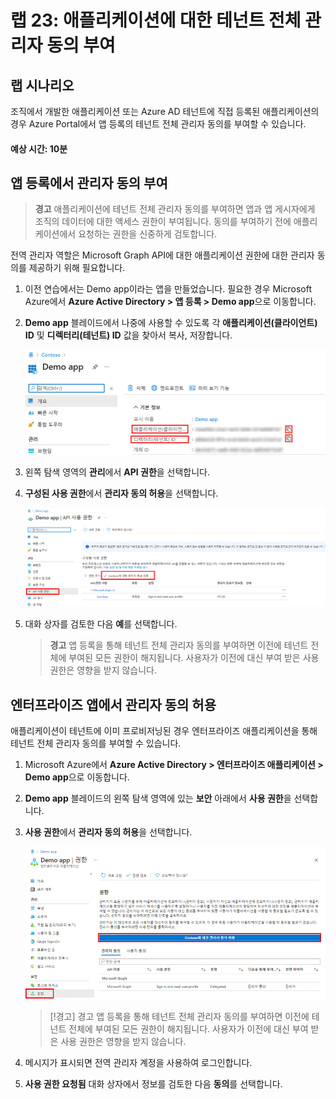 ﻿---
lab:
    title: '23 - 애플리케이션에 대한 테넌트 전체 관리자 동의 부여'
    learning path: '03'
    module: '모듈 03 - 앱 등록 구현'
---

# 랩 23: 애플리케이션에 대한 테넌트 전체 관리자 동의 부여

## 랩 시나리오

조직에서 개발한 애플리케이션 또는 Azure AD 테넌트에 직접 등록된 애플리케이션의 경우 Azure Portal에서 앱 등록의 테넌트 전체 관리자 동의를 부여할 수 있습니다.

#### 예상 시간: 10분

## 앱 등록에서 관리자 동의 부여

> **경고**
> 애플리케이션에 테넌트 전체 관리자 동의를 부여하면 앱과 앱 게시자에게 조직의 데이터에 대한 액세스 권한이 부여됩니다. 동의를 부여하기 전에 애플리케이션에서 요청하는 권한을 신중하게 검토합니다.

전역 관리자 역할은 Microsoft Graph API에 대한 애플리케이션 권한에 대한 관리자 동의를 제공하기 위해 필요합니다.

1. 이전 연습에서는 Demo app이라는 앱을 만들었습니다. 필요한 경우 Microsoft Azure에서 **Azure Active Directory > 앱 등록 > Demo app**으로 이동합니다.

1. **Demo app** 블레이드에서 나중에 사용할 수 있도록 각 **애플리케이션(클라이언트) ID** 및 **디렉터리(테넌트) ID** 값을 찾아서 복사, 저장합니다.

    ![디렉터리 ID가 강조 표시된 Demo app 블레이드를 보여주는 화면 이미지](./media/lp3-mod3-demo-app-directory-id.png)

1. 왼쪽 탐색 영역의 **관리**에서 **API 권한**을 선택합니다.

1. **구성된 사용 권한**에서 **관리자 동의 허용**을 선택합니다.

    ![Contoso에 대한 관리자 동의 허용이 강조 표시된 API 권한 페이지를 보여주는 화면 이미지](./media/lp3-mod3-api-permissions-admin-consent.png)

1. 대화 상자를 검토한 다음 **예**를 선택합니다.

    > **경고**
    > 앱 등록을 통해 테넌트 전체 관리자 동의를 부여하면 이전에 테넌트 전체에 부여된 모든 권한이 해지됩니다. 사용자가 이전에 대신 부여 받은 사용 권한은 영향을 받지 않습니다.

## 엔터프라이즈 앱에서 관리자 동의 허용

애플리케이션이 테넌트에 이미 프로비저닝된 경우 엔터프라이즈 애플리케이션을 통해 테넌트 전체 관리자 동의를 부여할 수 있습니다.

1. Microsoft Azure에서 **Azure Active Directory > 엔터프라이즈 애플리케이션 > Demo app**으로 이동합니다.

1. **Demo app** 블레이드의 왼쪽 탐색 영역에 있는 **보안** 아래에서 **사용 권한**을 선택합니다.

1. **사용 권한**에서 **관리자 동의 허용**을 선택합니다.

    ![Contos에 대한 관리자 동의 부여가 강조 표시된 Demo app 페이지를 보여주는 화면 이미지](./media/lp3-mod3-grant-admin-consent-in-enterprise-app.png)

    > [!경고]
    > 경고
    > 앱 등록을 통해 테넌트 전체 관리자 동의를 부여하면 이전에 테넌트 전체에 부여된 모든 권한이 해지됩니다. 사용자가 이전에 대신 부여 받은 사용 권한은 영향을 받지 않습니다.

1. 메시지가 표시되면 전역 관리자 계정을 사용하여 로그인합니다.

1. **사용 권한 요청됨** 대화 상자에서 정보를 검토한 다음 **동의**를 선택합니다.

